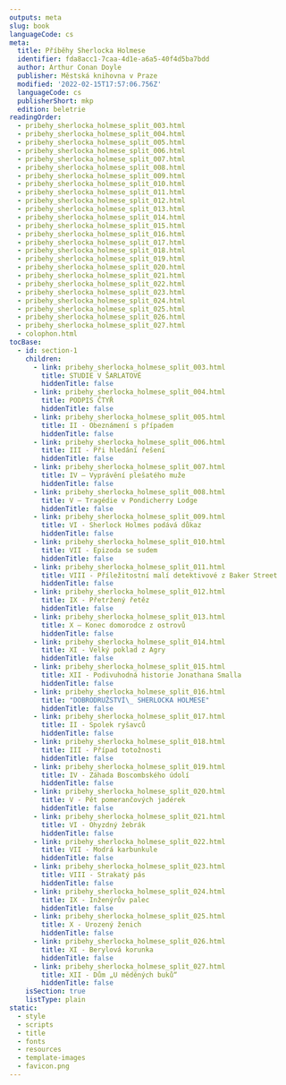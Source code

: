 ```yaml
---
outputs: meta
slug: book
languageCode: cs
meta:
  title: Příběhy Sherlocka Holmese
  identifier: fda8acc1-7caa-4d1e-a6a5-40f4d5ba7bdd
  author: Arthur Conan Doyle
  publisher: Městská knihovna v Praze
  modified: '2022-02-15T17:57:06.756Z'
  languageCode: cs
  publisherShort: mkp
  edition: beletrie
readingOrder:
  - pribehy_sherlocka_holmese_split_003.html
  - pribehy_sherlocka_holmese_split_004.html
  - pribehy_sherlocka_holmese_split_005.html
  - pribehy_sherlocka_holmese_split_006.html
  - pribehy_sherlocka_holmese_split_007.html
  - pribehy_sherlocka_holmese_split_008.html
  - pribehy_sherlocka_holmese_split_009.html
  - pribehy_sherlocka_holmese_split_010.html
  - pribehy_sherlocka_holmese_split_011.html
  - pribehy_sherlocka_holmese_split_012.html
  - pribehy_sherlocka_holmese_split_013.html
  - pribehy_sherlocka_holmese_split_014.html
  - pribehy_sherlocka_holmese_split_015.html
  - pribehy_sherlocka_holmese_split_016.html
  - pribehy_sherlocka_holmese_split_017.html
  - pribehy_sherlocka_holmese_split_018.html
  - pribehy_sherlocka_holmese_split_019.html
  - pribehy_sherlocka_holmese_split_020.html
  - pribehy_sherlocka_holmese_split_021.html
  - pribehy_sherlocka_holmese_split_022.html
  - pribehy_sherlocka_holmese_split_023.html
  - pribehy_sherlocka_holmese_split_024.html
  - pribehy_sherlocka_holmese_split_025.html
  - pribehy_sherlocka_holmese_split_026.html
  - pribehy_sherlocka_holmese_split_027.html
  - colophon.html
tocBase:
  - id: section-1
    children:
      - link: pribehy_sherlocka_holmese_split_003.html
        title: STUDIE V ŠARLATOVÉ
        hiddenTitle: false
      - link: pribehy_sherlocka_holmese_split_004.html
        title: PODPIS ČTYŘ
        hiddenTitle: false
      - link: pribehy_sherlocka_holmese_split_005.html
        title: II - Obeznámení s případem
        hiddenTitle: false
      - link: pribehy_sherlocka_holmese_split_006.html
        title: III - Při hledání řešení
        hiddenTitle: false
      - link: pribehy_sherlocka_holmese_split_007.html
        title: IV – Vyprávění plešatého muže
        hiddenTitle: false
      - link: pribehy_sherlocka_holmese_split_008.html
        title: V – Tragédie v Pondicherry Lodge
        hiddenTitle: false
      - link: pribehy_sherlocka_holmese_split_009.html
        title: VI - Sherlock Holmes podává důkaz
        hiddenTitle: false
      - link: pribehy_sherlocka_holmese_split_010.html
        title: VII - Epizoda se sudem
        hiddenTitle: false
      - link: pribehy_sherlocka_holmese_split_011.html
        title: VIII - Příležitostní malí detektivové z Baker Street
        hiddenTitle: false
      - link: pribehy_sherlocka_holmese_split_012.html
        title: IX - Přetržený řetěz
        hiddenTitle: false
      - link: pribehy_sherlocka_holmese_split_013.html
        title: X – Konec domorodce z ostrovů
        hiddenTitle: false
      - link: pribehy_sherlocka_holmese_split_014.html
        title: XI - Velký poklad z Agry
        hiddenTitle: false
      - link: pribehy_sherlocka_holmese_split_015.html
        title: XII - Podivuhodná historie Jonathana Smalla
        hiddenTitle: false
      - link: pribehy_sherlocka_holmese_split_016.html
        title: "DOBRODRUŽSTVÍ\_ SHERLOCKA HOLMESE"
        hiddenTitle: false
      - link: pribehy_sherlocka_holmese_split_017.html
        title: II - Spolek ryšavců
        hiddenTitle: false
      - link: pribehy_sherlocka_holmese_split_018.html
        title: III - Případ totožnosti
        hiddenTitle: false
      - link: pribehy_sherlocka_holmese_split_019.html
        title: IV - Záhada Boscombského údolí
        hiddenTitle: false
      - link: pribehy_sherlocka_holmese_split_020.html
        title: V - Pět pomerančových jadérek
        hiddenTitle: false
      - link: pribehy_sherlocka_holmese_split_021.html
        title: VI - Ohyzdný žebrák
        hiddenTitle: false
      - link: pribehy_sherlocka_holmese_split_022.html
        title: VII - Modrá karbunkule
        hiddenTitle: false
      - link: pribehy_sherlocka_holmese_split_023.html
        title: VIII - Strakatý pás
        hiddenTitle: false
      - link: pribehy_sherlocka_holmese_split_024.html
        title: IX - Inženýrův palec
        hiddenTitle: false
      - link: pribehy_sherlocka_holmese_split_025.html
        title: X - Urozený ženich
        hiddenTitle: false
      - link: pribehy_sherlocka_holmese_split_026.html
        title: XI - Berylová korunka
        hiddenTitle: false
      - link: pribehy_sherlocka_holmese_split_027.html
        title: XII - Dům „U měděných buků“
        hiddenTitle: false
    isSection: true
    listType: plain
static:
  - style
  - scripts
  - title
  - fonts
  - resources
  - template-images
  - favicon.png
---
```

